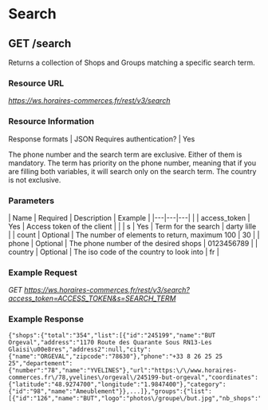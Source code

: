 # Search

## GET /search

Returns a collection of Shops and Groups matching a specific search term.

### Resource URL
_https://ws.horaires-commerces.fr/rest/v3/search_

### Resource Information
Response formats | JSON
Requires authentication? | Yes

The phone number and the search term are exclusive. Either of them is mandatory. The term has priority on the phone number,
meaning that if you are filling both variables, it will search only on the search term.
The country is not exclusive.

### Parameters
| Name | Required | Description | Example |
|---|---|---|  |
| access_token  | Yes | Access token of the client |  |
| s  | Yes | Term for the search | darty lille |
| count  | Optional | The number of elements to return, maximum 100 | 30 |
| phone  | Optional | The phone number of the desired shops | 0123456789 |
| country  | Optional | The iso code of the country to look into | fr |

### Example Request
_GET https://ws.horaires-commerces.fr/rest/v3/search?access_token=ACCESS_TOKEN&s=SEARCH_TERM_

### Example Response
```
{"shops":{"total":"354","list":[{"id":"245199","name":"BUT Orgeval","address":"1170 Route des Quarante Sous RN13-Les Glaisi\u00e8res","address2":null,"city":{"name":"ORGEVAL","zipcode":"78630"},"phone":"+33 8 26 25 25 25","departement":{"number":"78","name":"YVELINES"},"url":"https:\/\/www.horaires-commerces.fr\/78,yvelines\/orgeval\/245199-but-orgeval","coordinates":{"latitude":"48.9274700","longitude":"1.9847400"},"category":{"id":"98","name":"Ameublement"}},...]},"groups":{"list":[{"id":"126","name":"BUT","logo":"photos\/groupe\/but.jpg","nb_shops":"354"}]}}
```
